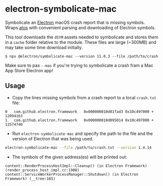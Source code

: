 # electron-symbolicate-mac

Symbolicate an [Electron](https://www.electronjs.org/) macOS crash report that is
missing symbols. Wraps
[atos](https://www.manpagez.com/man/1/atos/)
with convenient parsing and downloading of Electron symbols.

This tool downloads the `dSYM` assets needed to symbolicate and stores them in
a `cache` folder relative to the module. These files are large (~300MB) and may
take some time download initially.

```
$ npx @electron/symbolicate-mac --version 11.0.3 --file /path/to/crash
```

Make sure to pas `--mas` if you're trying to symbolicate a crash fram a Mac App
Store Electron app!

## Usage

- Copy the lines missing symbols from a crash report to a local `crash.txt` file:

```
0   com.github.electron.framework 	0x000000010d01fad3 0x10c497000 + 12094163
1   com.github.electron.framework 	0x000000010d095014 0x10c497000 + 12574740
```

- Run `electron-symbolicate-mac` and specify the path to the file and the
  version of Electron that was being used.

```sh
electron-symbolicate-mac --file /path/to/crash.txt --version 1.4.14
```

- The symbols of the given address(es) will be printed out:

```
content::RenderProcessHostImpl::Cleanup() (in Electron Framework) (render_process_host_impl.cc:1908)
content::ServiceWorkerProcessManager::Shutdown() (in Electron Framework) (__tree:165)
```
